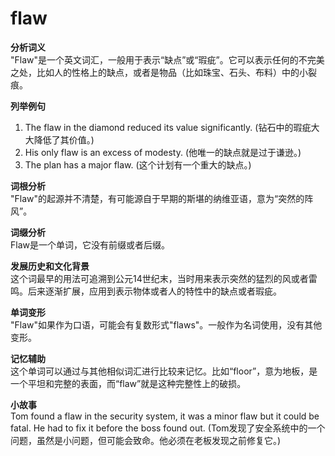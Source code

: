 # flaw

**分析词义**  
"Flaw"是一个英文词汇，一般用于表示“缺点”或“瑕疵”。它可以表示任何的不完美之处，比如人的性格上的缺点，或者是物品（比如珠宝、石头、布料）中的小裂痕。

  

**列举例句**

  

1.  The flaw in the diamond reduced its value significantly. (钻石中的瑕疵大大降低了其价值。)
2.  His only flaw is an excess of modesty. (他唯一的缺点就是过于谦逊。)
3.  The plan has a major flaw. (这个计划有一个重大的缺点。)

  

**词根分析**  
"Flaw"的起源并不清楚，有可能源自于早期的斯堪的纳维亚语，意为“突然的阵风”。

  

**词缀分析**  
Flaw是一个单词，它没有前缀或者后缀。

  

**发展历史和文化背景**  
这个词最早的用法可追溯到公元14世纪末，当时用来表示突然的猛烈的风或者雷鸣。后来逐渐扩展，应用到表示物体或者人的特性中的缺点或者瑕疵。

  

**单词变形**  
"Flaw"如果作为口语，可能会有复数形式"flaws"。一般作为名词使用，没有其他变形。

  

**记忆辅助**  
这个单词可以通过与其他相似词汇进行比较来记忆。比如“floor”，意为地板，是一个平坦和完整的表面，而“flaw”就是这种完整性上的破损。

  

**小故事**  
Tom found a flaw in the security system, it was a minor flaw but it could be fatal. He had to fix it before the boss found out. (Tom发现了安全系统中的一个问题，虽然是小问题，但可能会致命。他必须在老板发现之前修复它。)
